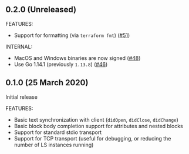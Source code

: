 ## 0.2.0 (Unreleased)

FEATURES:

 - Support for formatting (via `terraform fmt`) ([#51](https://github.com/hashicorp/terraform-ls/pull/51))

INTERNAL:

 - MacOS and Windows binaries are now signed ([#48](https://github.com/hashicorp/terraform-ls/pull/46))
 - Use Go 1.14.1 (previously `1.13.8`) ([#46](https://github.com/hashicorp/terraform-ls/pull/46))

## 0.1.0 (25 March 2020)

Initial release

FEATURES:

 - Basic text synchronization with client (`didOpen`, `didClose`, `didChange`)
 - Basic block body completion support for attributes and nested blocks
 - Support for standard stdio transport
 - Support for TCP transport (useful for debugging, or reducing the number of LS instances running)
